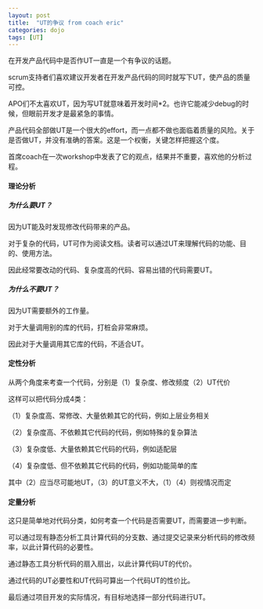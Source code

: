 ```yaml
---
layout: post 
title:  "UT的争议 from coach eric"
categories: dojo
tags: [UT]
---
```


在开发产品代码中是否作UT一直是一个有争议的话题。

scrum支持者们喜欢建议开发者在开发产品代码的同时就写下UT，使产品的质量可控。

APO们不太喜欢UT，因为写UT就意味着开发时间*2。也许它能减少debug的时候，但眼前开发才是最紧急的事情。

产品代码全部做UT是一个很大的effort，而一点都不做也面临着质量的风险。关于是否做UT，并没有准确的答案。这是一个权衡，关键怎样把握这个度。

首席coach在一次workshop中发表了它的观点，结果并不重要，喜欢他的分析过程。

<!-- more -->

#### 理论分析

##### 为什么要UT？

因为UT能及时发现修改代码带来的产品。

对于复杂的代码，UT可作为阅读文档。读者可以通过UT来理解代码的功能、目的、使用方法。

因此经常要改动的代码、复杂度高的代码、容易出错的代码需要UT。

##### 为什么不要UT？

因为UT需要额外的工作量。

对于大量调用别的库的代码，打桩会非常麻烦。

因此对于大量调用其它库的代码，不适合UT。

#### 定性分析

从两个角度来考查一个代码，分别是（1）复杂度、修改频度（2）UT代价

这样可以把代码分成4类：

（1）复杂度高、常修改、大量依赖其它的代码，例如上层业务相关

（2）复杂度高、不依赖其它代码的代码，例如特殊的复杂算法

（3）复杂度低、大量依赖其它代码的代码，例如适配层

（4）复杂度低、但不依赖其它代码的代码，例如功能简单的库

其中（2）应当尽可能地UT，（3）的UT意义不大，（1）（4）则视情况而定

#### 定量分析

这只是简单地对代码分类，如何考查一个代码是否需要UT，而需要进一步判断。

可以通过现有静态分析工具计算代码的分支数、通过提交记录来分析代码的修改频率，以此计算代码的必要性。

通过静态工具分析代码的扇入扇出，以此计算代码UT的代价。

通过代码的UT必要性和UT代码可算出一个代码UT的性价比。

最后通过项目开发的实际情况，有目标地选择一部分代码进行UT。
